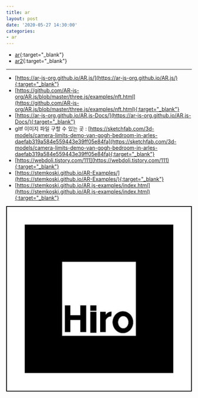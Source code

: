 ```yaml
---
title: ar
layout: post
date: '2020-05-27 14:30:00'
categories:
- ar
---
```


* [ar](/static/img/ar/index.html){:target="_blank"}  
* [ar2](/static/img/ar/index2.html){:target="_blank"}

-----------------------------------------------------------------------------

* [https://ar-js-org.github.io/AR.js/](https://ar-js-org.github.io/AR.js/){:target="_blank"}  
* [https://github.com/AR-js-org/AR.js/blob/master/three.js/examples/nft.html](https://github.com/AR-js-org/AR.js/blob/master/three.js/examples/nft.html){:target="_blank"}  
* [https://ar-js-org.github.io/AR.js-Docs/](https://ar-js-org.github.io/AR.js-Docs/){:target="_blank"}  
* gltf 이미지 파일 구할 수 있는 곳 : [https://sketchfab.com/3d-models/camera-limits-demo-van-gogh-bedroom-in-arles-daefab319a584e559443e39ff05e84fa](https://sketchfab.com/3d-models/camera-limits-demo-van-gogh-bedroom-in-arles-daefab319a584e559443e39ff05e84fa){:target="_blank"}  
* [https://webdoli.tistory.com/111](https://webdoli.tistory.com/111){:target="_blank"}  
* [https://stemkoski.github.io/AR-Examples/](https://stemkoski.github.io/AR-Examples/){:target="_blank"}  
* [https://stemkoski.github.io/AR.js-examples/index.html](https://stemkoski.github.io/AR.js-examples/index.html){:target="_blank"}  
  
![](/static/img/ar/img/hiro.jpg)